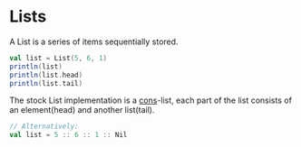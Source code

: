 Lists
=====

A List is a series of items sequentially stored.

```scala
val list = List(5, 6, 1)
println(list)
println(list.head)
println(list.tail)
```

The stock List implementation is a [cons](http://en.wikipedia.org/wiki/Cons)-list, each part of the list consists of an element(head) and another list(tail).

```scala
// Alternatively:
val list = 5 :: 6 :: 1 :: Nil
```
